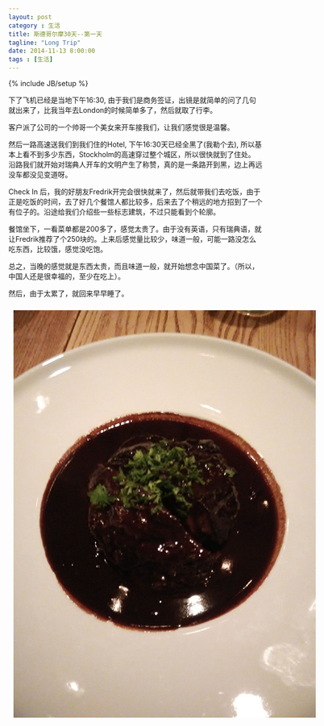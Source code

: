 ```yaml
---
layout: post
category : 生活
title: 斯德哥尔摩30天--第一天
tagline: "Long Trip"
date: 2014-11-13 8:00:00
tags : [生活]
---
```

{% include JB/setup %}

<style>
img {

	max-width: 800px;
}
</style>

下了飞机已经是当地下午16:30, 由于我们是商务签证，出镜是就简单的问了几句就出来了，比我当年去London的时候简单多了，然后就取了行李。

客户派了公司的一个帅哥一个美女来开车接我们，让我们感觉很是温馨。

然后一路高速送我们到我们住的Hotel, 下午16:30天已经全黑了(我勒个去), 所以基本上看不到多少东西，Stockholm的高速穿过整个城区，所以很快就到了住处。 沿路我们就开始对瑞典人开车的文明产生了称赞，真的是一条路开到黑，边上再远没车都没见变道呀。

Check In 后，我的好朋友Fredrik开完会很快就来了，然后就带我们去吃饭，由于正是吃饭的时间，去了好几个餐馆人都比较多，后来去了个稍远的地方招到了一个有位子的。沿途给我们介绍些一些标志建筑，不过只能看到个轮廓。

餐馆坐下，一看菜单都是200多了，感觉太贵了。由于没有英语，只有瑞典语，就让Fredrik推荐了个250块的。上来后感觉量比较少，味道一般，可能一路没怎么吃东西，比较饿，感觉没吃饱。

总之，当晚的感觉就是东西太贵，而且味道一般，就开始想念中国菜了。（所以，中国人还是很幸福的，至少在吃上）。

然后，由于太累了，就回来早早睡了。


<img style="margin:10px; " class="img-responsive img-rounded" src="/assets/images/stockholm/3.jpg"/>







